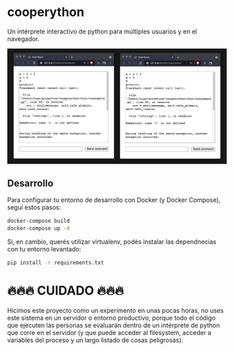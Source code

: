 # cooperython


Un intérprete interactivo de python para múltiples usuarios y en el
navegador.


![](preview.png)

## Desarrollo

Para configurar tu entorno de desarrollo con Docker (y Docker Compose), seguí estos pasos:

```bash
docker-compose build
docker-compose up -d 
```

Si, en cambio, querés utilizar virtualenv, podés instalar las dependnecias con tu entorno levantado:

```bash
pip install -r requirements.txt
```

# 🔥🔥🔥 CUIDADO 🔥🔥🔥

Hicimos este proyecto como un experimento en unas pocas horas, no
uses este sistema en un servidor o entorno productivo, porque todo
el código que ejecuten las personas se evaluarán dentro de un intérprete
de python que corre en el servidor (y que puede acceder al filesystem, acceder
a variables del proceso y un largo listado de cosas peligrosas).
